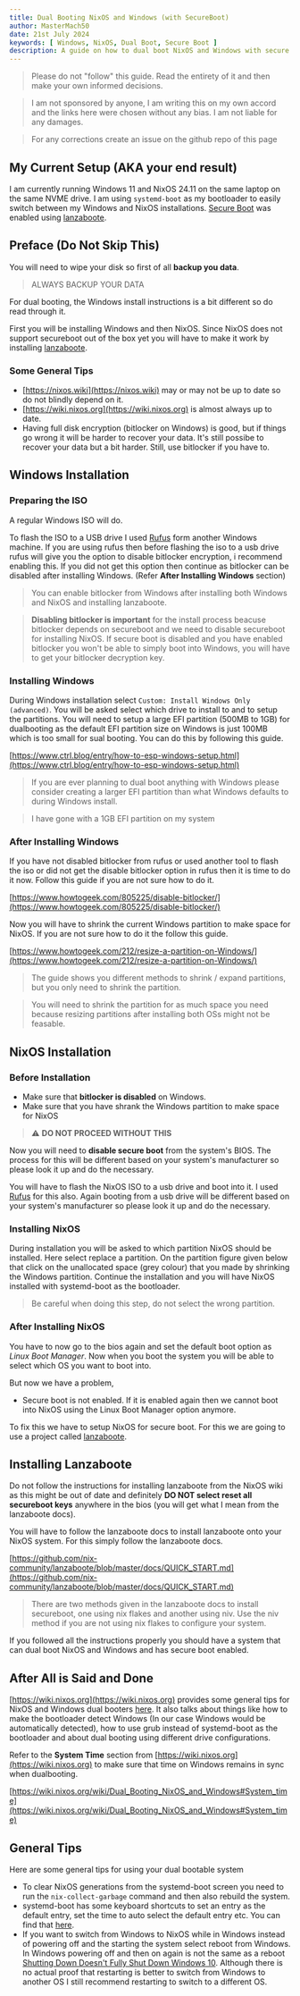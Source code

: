 ```yaml
---
title: Dual Booting NixOS and Windows (with SecureBoot)
author: MasterMach50
date: 21st July 2024
keywords: [ Windows, NixOS, Dual Boot, Secure Boot ]
description: A guide on how to dual boot NixOS and Windows with secure boot
---
```


> Please do not "follow" this guide. Read the entirety of it and then make your own informed decisions.

> I am not sponsored by anyone, I am writing this on my own accord and the links here were chosen without any bias. I am not liable for any damages.

> For any corrections create an issue on the github repo of this page

## My Current Setup (AKA your end result)
I am currently running Windows 11 and NixOS 24.11 on the same laptop on the same NVME drive. I am using `systemd-boot` as my bootloader to easily switch between my Windows and NixOS installations. [Secure Boot](https://en.wikipedia.org/wiki/UEFI#Secure_Boot) was enabled using [lanzaboote](https://github.com/nix-community/lanzaboote).

## Preface (Do Not Skip This)
You will need to wipe your disk so first of all **backup you data**.

> ALWAYS BACKUP YOUR DATA

For dual booting, the Windows install instructions is a bit different so do read through it.

First you will be installing Windows and then NixOS. Since NixOS does not support secureboot out of the box yet you will have to make it work by installing [lanzaboote](https://github.com/nix-community/lanzaboote).

### Some General Tips

- [https://nixos.wiki](https://nixos.wiki) may or may not be up to date so do not blindly depend on it.
- [https://wiki.nixos.org](https://wiki.nixos.org) is almost always up to date.
- Having full disk encryption (bitlocker on Windows) is good, but if things go wrong it will be harder to recover your data. It's still possibe to recover your data but a bit harder. Still, use bitlocker if you have to.

## Windows Installation

### Preparing the ISO
A regular Windows ISO will do.

To flash the ISO to a USB drive I used [Rufus](https://rufus.ie) form another Windows machine. If you are using rufus then before flashing the iso to a usb drive rufus will give you the option to disable bitlocker encryption, i recommend enabling this. If you did not get this option then continue as bitlocker can be disabled after installing Windows. (Refer **After Installing Windows** section)

> You can enable bitlocker from Windows after installing both Windows and NixOS and installing lanzaboote.

> **Disabling bitlocker is important** for the install process beacuse bitlocker depends on secureboot and we need to disable secureboot for installing NixOS. If secure boot is disabled and you have enabled bitlocker you won't be able to simply boot into Windows, you will have to get your bitlocker decryption key.

### Installing Windows

During Windows installation select `Custom: Install Windows Only (advanced)`. You will be asked select which drive to install to and to setup the partitions. You will need to setup a large EFI partition (500MB to 1GB) for dualbooting as the default EFI partition size on Windows is just 100MB which is too small for sual booting. You can do this by following this guide.

[https://www.ctrl.blog/entry/how-to-esp-windows-setup.html](https://www.ctrl.blog/entry/how-to-esp-windows-setup.html)

> If you are ever planning to dual boot anything with Windows please consider creating a larger EFI partition than what Windows defaults to during Windows install.

> I have gone with a 1GB EFI partition on my system

### After Installing Windows

If you have not disabled bitlocker from rufus or used another tool to flash the iso or did not get the disable bitlocker option in rufus then it is time to do it now. Follow this guide if you are not sure how to do it.

[https://www.howtogeek.com/805225/disable-bitlocker/](https://www.howtogeek.com/805225/disable-bitlocker/)

Now you will have to shrink the current Windows partition to make space for NixOS. If you are not sure how to do it the follow this guide.

[https://www.howtogeek.com/212/resize-a-partition-on-Windows/](https://www.howtogeek.com/212/resize-a-partition-on-Windows/)

> The guide shows you different methods to shrink / expand partitions, but you only need to shrink the partition.

> You will need to shrink the partition for as much space you need because resizing partitions after installing both OSs might not be feasable.

## NixOS Installation

### Before Installation

- Make sure that **bitlocker is disabled** on Windows.
- Make sure that you have shrank the Windows partition to make space for NixOS

> ⚠️ **DO NOT PROCEED WITHOUT THIS**

Now you will need to **disable secure boot** from the system's BIOS. The process for this will be different based on your system's manufacturer so please look it up and do the necessary.

You will have to flash the NixOS ISO to a usb drive and boot into it. I used [Rufus](https://rufus.ie) for this also. Again booting from a usb drive will be different based on your system's manufacturer so please look it up and do the necessary.

### Installing NixOS

During installation you will be asked to which partition NixOS should be installed. Here select replace a partition. On the partition figure given below that click on the unallocated space (grey colour) that you made by shrinking the Windows partition. Continue the installation and you will have NixOS installed with systemd-boot as the bootloader.

> Be careful when doing this step, do not select the wrong partition.

### After Installing NixOS

You have to now go to the bios again and set the default boot option as *Linux Boot Manager*. Now when you boot the system you will be able to select which OS you want to boot into.

But now we have a problem,
- Secure boot is not enabled. If it is enabled again then we cannot boot into NixOS using the Linux Boot Manager option anymore.

To fix this we have to setup NixOS for secure boot. For this we are going to use a project called [lanzaboote](https://github.com/nix-community/lanzaboote).

## Installing Lanzaboote

Do not follow the instructions for installing lanzaboote from the NixOS wiki as this might be out of date and definitely **DO NOT select reset all secureboot keys** anywhere in the bios (you will get what I mean from the lanzaboote docs).

You will have to follow the lanzaboote docs to install lanzaboote onto your NixOS system. For this simply follow the lanzaboote docs.

[https://github.com/nix-community/lanzaboote/blob/master/docs/QUICK_START.md](https://github.com/nix-community/lanzaboote/blob/master/docs/QUICK_START.md)

> There are two methods given in the lanzaboote docs to install secureboot, one using nix flakes and another using niv. Use the niv method if you are not using nix flakes to configure your system.

If you followed all the instructions properly you should have a system that can dual boot NixOS and Windows and has secure boot enabled.

## After All is Said and Done

[https://wiki.nixos.org](https://wiki.nixos.org) provides some general tips for NixOS and Windows dual booters [here](https://wiki.nixos.org/wiki/Dual_Booting_NixOS_and_Windows). It also talks about things like how to make the bootloader detect Windows (In our case Windows would be automatically detected), how to use grub instead of systemd-boot as the bootloader and about dual booting using different drive configurations.

Refer to the **System Time** section from [https://wiki.nixos.org](https://wiki.nixos.org) to make sure that time on Windows remains in sync when dualbooting.

[https://wiki.nixos.org/wiki/Dual_Booting_NixOS_and_Windows#System_time](https://wiki.nixos.org/wiki/Dual_Booting_NixOS_and_Windows#System_time)

## General Tips

Here are some general tips for using your dual bootable system

- To clear NixOS generations from the systemd-boot screen you need to run the `nix-collect-garbage` command and then also rebuild the system.
- systemd-boot has some keyboard shortcuts to set an entry as the default entry, set the time to auto select the default entry etc. You can find that [here](https://systemd.io/BOOT/).
- If you want to switch from Windows to NixOS while in Windows instead of powering off and the starting the system select reboot from Windows. In Windows powering off and then on again is not the same as a reboot [Shutting Down Doesn't Fully Shut Down Windows 10](https://www.howtogeek.com/349114/shutting-down-doesnt-fully-shut-down-windows-10-but-restarting-it-does/). Although there is no actual proof that restarting is better to switch from Windows to another OS I still recommend restarting to switch to a different OS.